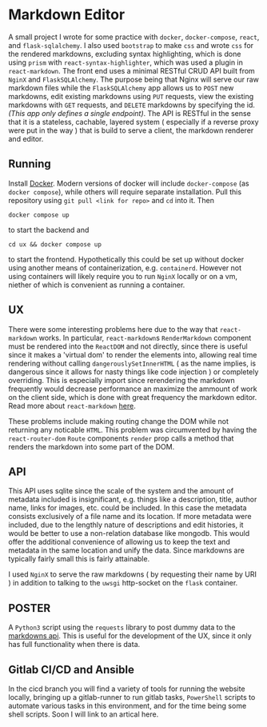 # Markdown Editor

A small project I wrote for some practice with `docker`, `docker-compose`, `react`, and `flask-sqlalchemy`. I also used `bootstrap` to make `css` and wrote `css` for the rendered markdowns, excluding syntax highlighting, which is done using `prism` with `react-syntax-highlighter`, which was used a plugin in `react-markdown`. The front end uses a minimal RESTful CRUD API built from `NginX` and `FlaskSQLAlchemy`. The purpose being that Nginx will serve our raw markdown files while the `FlaskSQLAlchemy` app allows us to `POST` new markdowns, edit existing markdowns using `PUT` requests, view the existing markdowns with `GET` requests, and `DELETE` markdowns by specifying the id. *(This app only defines a single endpoint)*. The API is RESTful in the sense that it is a stateless, cachable, layered system ( especially if a reverse proxy were put in the way ) that is build to serve a client, the markdown renderer and editor.


## Running

Install [Docker]( https://www.docker.com/ ). Modern versions of docker will include `docker-compose` (as `docker compose`), while others will require separate installation. Pull this repository using `git pull <link for repo>` and `cd` into it. Then

	docker compose up

to start the backend and

	cd ux && docker compose up

to start the frontend. Hypothetically this could be set up without docker using another means of containerization, e.g. `containerd`. However not using containers will likely require you to run `NginX` locally or on a vm, niether of which is convenient as running a container.


## UX

There were some interesting problems here due to the way that `react-markdown` works. In particular, `react-markdown`s `RenderMarkdown` component must be rendered into the `ReactDOM` and not directly, since there is useful since it makes a 'virtual dom' to render the elements into, allowing real time rendering without calling `dangerouslySetInnerHTML` ( as the name implies, is dangerous since it allows for nasty things like code injection ) or completely overriding. This is especially import since rerendering the markdown frequently would decrease performance an maximize the ammount of work on the client side, which is done with great frequency the markdown editor. Read more about `react-markdown` [here](https://www.npmjs.com/package/react-markdown).

These problems include making routing change the DOM while not returning any noticable `HTML`. This problem was circumvented by having the `react-router-dom` `Route` components `render` prop calls a method that renders the markdown into some part of the DOM. 


<a label = 'api'></a>
## API

This API uses sqlite since the scale of the system and the amount of metadata included is insignificant, e.g. things like a description, title, author name, links for images, etc. could be included. In this case the metadata consists exclusively of a file name and its location. If more metadata were included, due to the lengthly nature of descriptions and edit histories, it would be better to use a non-relation database like mongodb. This would offer the additional convenience of allowing us to keep the text and metadata in the same location and unify the data. Since markdowns are typically fairly small this is fairly attainable. 

I used `NginX` to serve the raw markdowns ( by requesting their name by URI ) in addition to talking to the `uwsgi` http-socket on the `flask` container.


## POSTER

A `Python3` script using the `requests` library to post dummy data to the [markdowns api]( #api ). This is useful for the development of the UX, since it only has full functionality when there is data.


## Gitlab CI/CD and Ansible

In the cicd branch you will find a variety of tools for running the website locally, bringing up a gitlab-runner to run gitlab tasks, `PowerShell` scripts to automate various tasks in this environment, and for the time being some shell scripts. Soon I will link to an artical here.

